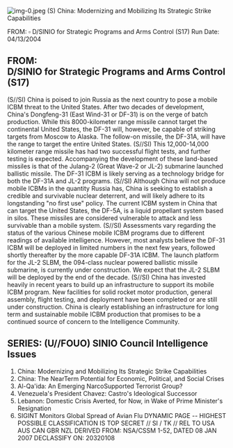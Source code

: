 ![img-0.jpeg](img-0.jpeg)
(S) China: Modernizing and Mobilizing Its Strategic Strike Capabilities

FROM: $\square$
D/SINIO for Strategic Programs and Arms Control (S17)
Run Date: 04/13/2004

## FROM: <br> D/SINIO for Strategic Programs and Arms Control (S17)

(S//SI) China is poised to join Russia as the next country to pose a mobile ICBM threat to the United States. After two decades of development, China's Dongfeng-31 (East Wind-31 or DF-31) is on the verge of batch production. While this 8000-kilometer range missile cannot target the continental United States, the DF-31 will, however, be capable of striking targets from Moscow to Alaska. The follow-on missile, the DF-31A, will have the range to target the entire United States.
(S//SI) This 12,000-14,000 kilometer range missile has had two successful flight tests, and further testing is expected.
Accompanying the development of these land-based missiles is that of the Julang-2 (Great Wave-2 or JL-2) submarine launched ballistic missile. The DF-31 ICBM is likely serving as a technology bridge for both the DF-31A and JL-2 programs.
(S//SI) Although China will not produce mobile ICBMs in the quantity Russia has, China is seeking to establish a credible and survivable nuclear deterrent, and will likely adhere to its longstanding "no first use" policy. The current ICBM system in China that can target the United States, the DF-5A, is a liquid propellant system based in silos. These missiles are considered vulnerable to attack and less survivable than a mobile system.
(S//SI) Assessments vary regarding the status of the various Chinese mobile ICBM programs due to different readings of available intelligence. However, most analysts believe the DF-31 ICBM will be deployed in limited numbers in the next few years, followed shortly thereafter by the more capable DF-31A ICBM. The launch platform for the JL-2 SLBM, the 094-class nuclear powered ballistic missile submarine, is currently under construction. We expect that the JL-2 SLBM will be deployed by the end of the decade.
(S//SI) China has invested heavily in recent years to build up an infrastructure to support its mobile ICBM program. New facilities for solid rocket motor production, general assembly, flight testing, and deployment have been completed or are still under construction. China is clearly establishing an infrastructure for long term and sustainable mobile ICBM production that promises to be a continued source of concern to the Intelligence Community.

## SERIES: (U//FOUO) SINIO Council Intelligence Issues

1. China: Modernizing and Mobilizing Its Strategic Strike Capabilities
2. China: The NearTerm Potential for Economic, Political, and Social Crises
3. Al-Qa'ida: An Emerging NarcoSupported Terrorist Group?
4. Venezuela's President Chavez: Castro's Ideological Successor
5. Lebanon: Domestic Crisis Averted, for Now, in Wake of Prime Minister's Resignation
6. SIGINT Monitors Global Spread of Avian Flu
DYNAMIC PAGE -- HIGHEST POSSIBLE CLASSIFICATION IS TOP SECRET // SI / TK // REL TO USA AUS CAN GBR NZL DERIVED FROM: NSA/CSSM 1-52, DATED 08 JAN 2007 DECLASSIFY ON: 20320108
